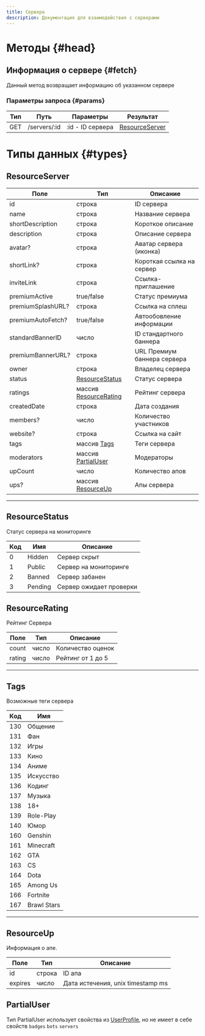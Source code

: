 ```yaml
---
title: Сервера
description: Документация для взаимодействия с серверами
---
```


# Методы {#head}

## Информация о сервере {#fetch}

Данный метод возвращает информацию об указанном сервере

### Параметры запроса {#params}

| Тип | Путь         | Параметры        | Результат                         |
| --- | ------------ | ---------------- | --------------------------------- |
| GET | /servers/:id | :id - ID сервера | [ResourceServer](#resourceserver) |

# Типы данных {#types}

## ResourceServer

| Поле              | Тип                                      | Описание                    |
| ----------------- | ---------------------------------------- | --------------------------- |
| id                | строка                                   | ID сервера                  |
| name              | строка                                   | Название сервера            |
| shortDescription  | строка                                   | Короткое описание           |
| description       | строка                                   | Описание сервера            |
| avatar?           | строка                                   | Аватар сервера (иконка)     |
| shortLink?        | строка                                   | Короткая ссылка на сервер   |
| inviteLink        | строка                                   | Ссылка-приглашение          |
| premiumActive     | true/false                               | Статус премиума             |
| premiumSplashURL? | строка                                   | Ссылка на сплеш             |
| premiumAutoFetch? | true/false                               | Автообовление информации    |
| standardBannerID  | число                                    | ID стандартного баннера     |
| premiumBannerURL? | строка                                   | URL Премиум баннера сервера |
| owner             | строка                                   | Владелец сервера            |
| status            | [ResourceStatus](#resourcestatus)        | Статус сервера              |
| ratings           | массив [ResourceRating](#resourcerating) | Рейтинг сервера             |
| createdDate       | строка                                   | Дата создания               |
| members?          | число                                    | Количество участников       |
| website?          | строка                                   | Ссылка на сайт              |
| tags              | массив [Tags](#tags)                     | Теги сервера                |
| moderators        | массив [PartialUser](#partialuser)       | Модераторы                  |
| upCount           | число                                    | Количество апов             |
| ups?              | массив [ResourceUp](#resourceup)         | Апы сервера                 |

---

## ResourceStatus

Статус сервера на мониторинге

| Код | Имя     | Описание                |
| --- | ------- | ----------------------- |
| 0   | Hidden  | Сервер скрыт            |
| 1   | Public  | Сервер на мониторинге   |
| 2   | Banned  | Сервер забанен          |
| 3   | Pending | Сервер ожидает проверки |

## ResourceRating

Рейтинг Сервера

| Поле   | Тип   | Описание          |
| ------ | ----- | ----------------- |
| count  | число | Количество оценок |
| rating | число | Рейтинг от 1 до 5 |

---

## Tags

Возможные теги сервера

| Код | Имя         |
| --- | ----------- |
| 130 | Общение     |
| 131 | Фан         |
| 132 | Игры        |
| 133 | Кино        |
| 134 | Аниме       |
| 135 | Искусство   |
| 136 | Кодинг      |
| 137 | Музыка      |
| 138 | 18+         |
| 139 | Role-Play   |
| 140 | Юмор        |
| 160 | Genshin     |
| 161 | Minecraft   |
| 162 | GTA         |
| 163 | CS          |
| 164 | Dota        |
| 165 | Among Us    |
| 166 | Fortnite    |
| 167 | Brawl Stars |

---

## ResourceUp

Информация о апе.

| Поле    | Тип    | Описание                          |
| ------- | ------ | --------------------------------- |
| id      | строка | ID апа                            |
| expires | число  | Дата истечения, unix timestamp ms |

## PartialUser

Тип PartialUser использует свойства из [UserProfiIe](/api/profiles#userprofile), но не имеет в себе свойств `badges` `bots` `servers`
